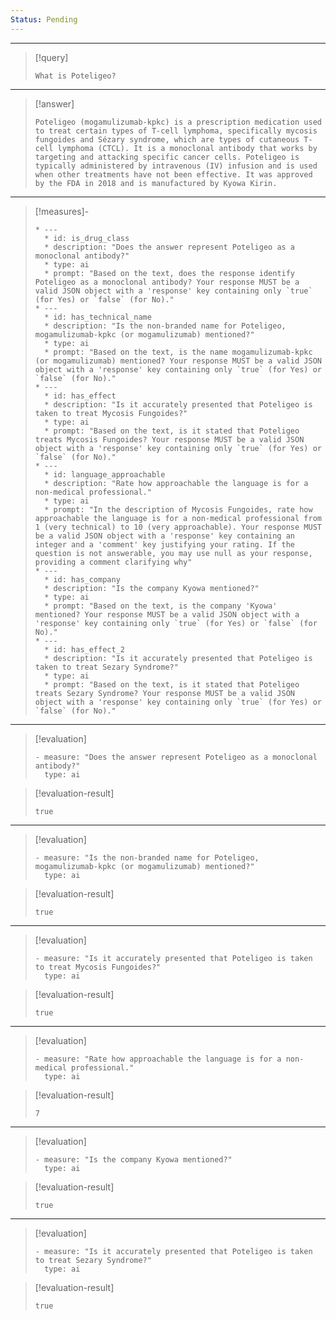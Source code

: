 ```yaml
---
Status: Pending
---
```


***

> [!query]
> ```query-text
> What is Poteligeo?
> ```

***

> [!answer]
> ```answer-text
> Poteligeo (mogamulizumab-kpkc) is a prescription medication used to treat certain types of T-cell lymphoma, specifically mycosis fungoides and Sézary syndrome, which are types of cutaneous T-cell lymphoma (CTCL). It is a monoclonal antibody that works by targeting and attacking specific cancer cells. Poteligeo is typically administered by intravenous (IV) infusion and is used when other treatments have not been effective. It was approved by the FDA in 2018 and is manufactured by Kyowa Kirin.
> ```

***

> [!measures]-
> ```measures-md
> * ---
>   * id: is_drug_class
>   * description: "Does the answer represent Poteligeo as a monoclonal antibody?"
>   * type: ai
>   * prompt: "Based on the text, does the response identify Poteligeo as a monoclonal antibody? Your response MUST be a valid JSON object with a 'response' key containing only `true` (for Yes) or `false` (for No)."
> * ---
>   * id: has_technical_name
>   * description: "Is the non-branded name for Poteligeo, mogamulizumab-kpkc (or mogamulizumab) mentioned?"
>   * type: ai
>   * prompt: "Based on the text, is the name mogamulizumab-kpkc (or mogamulizumab) mentioned? Your response MUST be a valid JSON object with a 'response' key containing only `true` (for Yes) or `false` (for No)."
> * ---
>   * id: has_effect
>   * description: "Is it accurately presented that Poteligeo is taken to treat Mycosis Fungoides?"
>   * type: ai
>   * prompt: "Based on the text, is it stated that Poteligeo treats Mycosis Fungoides? Your response MUST be a valid JSON object with a 'response' key containing only `true` (for Yes) or `false` (for No)."
> * ---
>   * id: language_approachable
>   * description: "Rate how approachable the language is for a non-medical professional."
>   * type: ai
>   * prompt: "In the description of Mycosis Fungoides, rate how approachable the language is for a non-medical professional from 1 (very technical) to 10 (very approachable). Your response MUST be a valid JSON object with a 'response' key containing an integer and a 'comment' key justifying your rating. If the question is not answerable, you may use null as your response, providing a comment clarifying why"
> * ---
>   * id: has_company
>   * description: "Is the company Kyowa mentioned?"
>   * type: ai
>   * prompt: "Based on the text, is the company 'Kyowa' mentioned? Your response MUST be a valid JSON object with a 'response' key containing only `true` (for Yes) or `false` (for No)."
> * ---
>   * id: has_effect_2
>   * description: "Is it accurately presented that Poteligeo is taken to treat Sezary Syndrome?"
>   * type: ai
>   * prompt: "Based on the text, is it stated that Poteligeo treats Sezary Syndrome? Your response MUST be a valid JSON object with a 'response' key containing only `true` (for Yes) or `false` (for No)."
> ```

***

> [!evaluation]
> ```evaluation-yaml
> - measure: "Does the answer represent Poteligeo as a monoclonal antibody?"
>   type: ai
> ```

> [!evaluation-result]
> ```evaluation-result-text
> true
> ```

***

> [!evaluation]
> ```evaluation-yaml
> - measure: "Is the non-branded name for Poteligeo, mogamulizumab-kpkc (or mogamulizumab) mentioned?"
>   type: ai
> ```

> [!evaluation-result]
> ```evaluation-result-text
> true
> ```

***

> [!evaluation]
> ```evaluation-yaml
> - measure: "Is it accurately presented that Poteligeo is taken to treat Mycosis Fungoides?"
>   type: ai
> ```

> [!evaluation-result]
> ```evaluation-result-text
> true
> ```

***

> [!evaluation]
> ```evaluation-yaml
> - measure: "Rate how approachable the language is for a non-medical professional."
>   type: ai
> ```

> [!evaluation-result]
> ```evaluation-result-text
> 7
> ```

***

> [!evaluation]
> ```evaluation-yaml
> - measure: "Is the company Kyowa mentioned?"
>   type: ai
> ```

> [!evaluation-result]
> ```evaluation-result-text
> true
> ```

***

> [!evaluation]
> ```evaluation-yaml
> - measure: "Is it accurately presented that Poteligeo is taken to treat Sezary Syndrome?"
>   type: ai
> ```

> [!evaluation-result]
> ```evaluation-result-text
> true
> ```